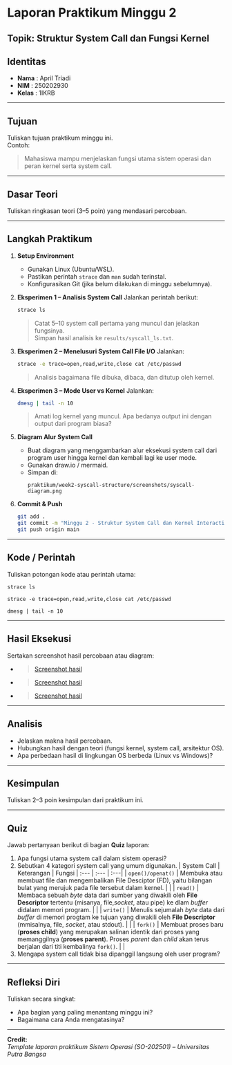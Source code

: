 
# Laporan Praktikum Minggu 2
 Topik: Struktur System Call dan Fungsi Kernel
---

## Identitas
- **Nama**  : April Triadi
- **NIM**   : 250202930 
- **Kelas** : 1IKRB

---

## Tujuan
Tuliskan tujuan praktikum minggu ini.  
Contoh:  
> Mahasiswa mampu menjelaskan fungsi utama sistem operasi dan peran kernel serta system call.

---

## Dasar Teori
Tuliskan ringkasan teori (3–5 poin) yang mendasari percobaan.

---

## Langkah Praktikum
1. **Setup Environment**
   - Gunakan Linux (Ubuntu/WSL).
   - Pastikan perintah `strace` dan `man` sudah terinstal.
   - Konfigurasikan Git (jika belum dilakukan di minggu sebelumnya).

2. **Eksperimen 1 – Analisis System Call**
   Jalankan perintah berikut:
   ```bash
   strace ls
   ```
   > Catat 5–10 system call pertama yang muncul dan jelaskan fungsinya.  
   Simpan hasil analisis ke `results/syscall_ls.txt`.

3. **Eksperimen 2 – Menelusuri System Call File I/O**
   Jalankan:
   ```bash
   strace -e trace=open,read,write,close cat /etc/passwd
   ```
   > Analisis bagaimana file dibuka, dibaca, dan ditutup oleh kernel.

4. **Eksperimen 3 – Mode User vs Kernel**
   Jalankan:
   ```bash
   dmesg | tail -n 10
   ```
   > Amati log kernel yang muncul. Apa bedanya output ini dengan output dari program biasa?

5. **Diagram Alur System Call**
   - Buat diagram yang menggambarkan alur eksekusi system call dari program user hingga kernel dan kembali lagi ke user mode.
   - Gunakan draw.io / mermaid.
   - Simpan di:
     ```
     praktikum/week2-syscall-structure/screenshots/syscall-diagram.png
     ```

6. **Commit & Push**
   ```bash
   git add .
   git commit -m "Minggu 2 - Struktur System Call dan Kernel Interaction"
   git push origin main
   ```

---

## Kode / Perintah
Tuliskan potongan kode atau perintah utama:
```
strace ls
```

```
strace -e trace=open,read,write,close cat /etc/passwd
```

```
dmesg | tail -n 10
```

---

## Hasil Eksekusi
Sertakan screenshot hasil percobaan atau diagram:
- >[Screenshot hasil](screenshots/Week2.1.png)
- >[Screenshot hasil](screenshots/Week2.2.png)
- >[Screenshot hasil](screenshots/Week2.3.png)
---

## Analisis
- Jelaskan makna hasil percobaan.  
- Hubungkan hasil dengan teori (fungsi kernel, system call, arsitektur OS).  
- Apa perbedaan hasil di lingkungan OS berbeda (Linux vs Windows)?  

---

## Kesimpulan
Tuliskan 2–3 poin kesimpulan dari praktikum ini.

---

## Quiz
Jawab pertanyaan berikut di bagian **Quiz** laporan:
1. Apa fungsi utama system call dalam sistem operasi?  
2. Sebutkan 4 kategori system call yang umum digunakan.
   | System Call | Keterangan | Fungsi
    | :--- | :--- | :---|
    | `open()/openat()` | Membuka atau membuat file dan mengembalikan File Desciptor (FD), yaitu bilangan bulat yang merujuk pada file tersebut dalam kernel. |  |
    | `read()` | Membaca sebuah _byte_ data dari sumber yang diwakili oleh **File Descriptor** tertentu (misanya, file,_socket_, atau pipe) ke dlam _buffer_ didalam memori program. |  | 
    | `write()` | Menulis sejumalah _byte_ data dari _buffer_ di memori progtam ke tujuan yang diwakili oleh **File Descriptor** (mmisalnya, file, _socket_, atau stdout). |  |
    | `fork()` | Membuat proses baru (**proses child**) yang merupakan salinan identik dari proses yang memanggilnya (**proses parent**). Proses _parent_ dan _child_ akan terus berjalan dari titi kembalinya ```fork()```. |  |
4. Mengapa system call tidak bisa dipanggil langsung oleh user program?

---

## Refleksi Diri
Tuliskan secara singkat:
- Apa bagian yang paling menantang minggu ini?  
- Bagaimana cara Anda mengatasinya?  

---

**Credit:**  
_Template laporan praktikum Sistem Operasi (SO-202501) – Universitas Putra Bangsa_
